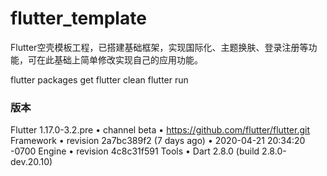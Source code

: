 # flutter_template

Flutter空壳模板工程，已搭建基础框架，实现国际化、主题换肤、登录注册等功能，可在此基础上简单修改实现自己的应用功能。

flutter packages get
flutter clean
flutter run

### 版本

Flutter 1.17.0-3.2.pre • channel beta • https://github.com/flutter/flutter.git
Framework • revision 2a7bc389f2 (7 days ago) • 2020-04-21 20:34:20 -0700
Engine • revision 4c8c31f591
Tools • Dart 2.8.0 (build 2.8.0-dev.20.10)